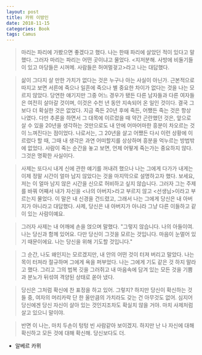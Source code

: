 ```yaml
---
layout: post
title: 카뮈 이방인
date: 2018-11-15
categories: Book
tags: Camus
---
```




> 마리는 파리에 가봤으면 좋겠다고 했다. 나는 한때 파리에 살았던 적이 있다고 말했다. 그러자 마리는 파리는 어떤 곳이냐고 물었다. &lt;지저분해. 사방에 비둘기들이 있고 마당들은 시꺼메. 사람들은 허여멀겋고&gt;라고 나는 대답했다.

> 삶이 그다지 살 만한 가치가 없다는 것은 누구나 아는 사실이 아닌가. 근본적으로 따지고 보면 서른에 죽으나 일흔에 죽으나 별 중요한 차이가 없다는 것을 나는 모르지 않았다. 당연한 얘기지만 그중 어느 경우가 됐든 다른 남자들과 다른 여자들은 여전히 살아갈 것이며, 이것은 수천 년 동안 지속되어 온 일인 것이다. 결국 그보다 더 확실한 것은 없었다. 지금 죽든 20년 후에 죽든, 어쨌든 죽는 것은 항상 나였다. 다만 추론을 하면서 그 대목에 이르렀을 때 약간 곤란했던 것은, 앞으로 살 수 있을 20년을 생각하는 것만으로도 내 안에 어마어마한 흥분이 차오르는 것이 느껴진다는 점이었다. 나로서는, 그 20년을 살고 어쨌든 다시 이런 상황에 이르렀다 할 때, 그때 내 생각은 과연 어떠할지를 상상하며 흥분을 억누르는 방법밖에 없었다. 사람이 죽는 순간을 놓고 보면, 언제 어떻게 죽는가는 중요하지 않다. 그것은 명확한 사실이다.

> 사제는 또다시 내게 신에 관한 얘기를 꺼내려 했으나 나는 그에게 다가가 내게는 이제 정말 시간이 얼마 남지 않았다는 것을 마지막으로 설명하고자 했다. 보세요, 저는 이 얼마 남지 않은 시간을 신으로 허비하고 싶지 않습니다. 그러자 그는 주제를 바꿔 어째서 내가 자신을 &lt;나의 아버지&gt;라고 부르지 않고 &lt;선생님&gt;이라고 부르는지 물었다. 이 말은 내 신경을 건드렸고, 그래서 나는 그에게 당신은 내 아버지가 아니라고 대답했다. 사제, 당신은 내 아버지가 아니라 그냥 다른 이들하고 같이 있는 사람이예요.

> 그러자 사제는 내 어깨에 손을 얹으며 말했다. &quot;그렇지 않습니다. 나의 아들이여. 나는 당신과 함께 있어요. 다만 당신이 그것을 모르는 것입니다. 마음이 눈멀어 있기 때문이에요. 나는 당신을 위해 기도할 것입니다.&quot;

> 그 순간, 나도 왜인지는 모르겠지만, 내 안의 어떤 것이 터져 버리고 말았다. 나는 목이 터져라 절규하며 그에게 욕을 퍼부었다. 나는 그에게 기도 같은 것 하지 말라고 했다. 그리고 그의 법복 깃을 그러쥐고 내 마음속에 담겨 있는 모든 것을 기쁨과 분노가 뒤섞여 격양된 상태로 쏟아 냈다.

> 당신은 그처럼 확신에 찬 표정을 하고 있어. 그렇지? 하지만 당신이 확신하는 것들 중, 여자의 머리카락 단 한 올만큼의 가치라도 갖는 건 아무것도 없어. 심지어 당신에겐 당신 자신이 살아 있는 것인지조차도 확실치 않을 거야. 마치 사제처럼 살고 있으니 말이야.

> 반면 이 나는, 마치 두손이 텅텅 빈 사람같아 보이겠지. 하지만 난 나 자신에 대해 확신하고 모든 것에 대해 확신해. 당신보다도 더.

- 알베르 카뮈
